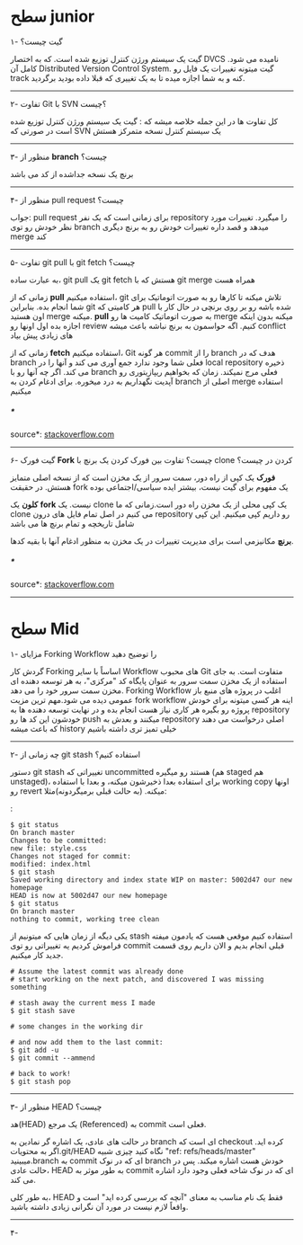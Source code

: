 # سطح junior

۱- گیت چیست؟

گیت یک سیستم ورژن کنترل توزیع شده است. که به اختصار DVCS نامیده می شود. کامل آن Distributed Version Control System. گیت
میتونه تغییرات یک فایل رو track کنه و به شما اجازه میده تا به یک تغییری که قبلا داده بودید برگردید.


--- 

۲- تفاوت Git با SVN ؟چیست

کل تفاوت ها در این جمله خلاصه میشه که : گیت یک سیستم ورژن کنترل توزیع شده است در صورتی که SVN یک سیستم کنترل نسخه متمرکز
هستش

--- 

۳- منظور از **branch** چیست؟

برنچ یک نسخه جداشده از کد می باشد

---

۴- منظور از pull request چیست؟

جواب: pull request برای زمانی است که یک نفر repository را میگیرد. تغییرات مورد نظر خودش رو توی branch میدهد و قصد داره
تغییرات خودش رو به برنچ دیگری merge کند

---

۵- تفاوت git pull با git fetch چیست؟

به عبارت ساده، git pull یک git fetch هستش که با git merge همراه هست

زمانی که از **pull** استفاده میکنیم، git تلاش میکنه تا کارها رو به صورت اتوماتیک برای شما انجام بده. بنابراین git هر
کامیتی که pull شده باشه رو بر روی برنچی در حال کار با اون هستید merge میکنه. **pull** به صورت اتوماتیک کامیت ها رو merge
میکنه بدون اینکه اجازه بده اول اونها رو review کنیم. اگه حواسمون به برنچ نباشه باعث میشه conflict های زیادی پیش بیاد

زمانی که از **fetch** استفاده میکنیم، Git هر گونه commit را از branch هدف که در branch فعلی شما وجود ندارد جمع آوری می
کند و آنها را در local repository ذخیره می کند. اگر چه آنها رو با branch فعلی مرج نمیکند. زمان که بخواهیم ریپازیتوری رو
آپدیت نگهداریم به درد میخوره. برای ادغام کردن به branch اصلی از merge استفاده میکنیم

##### *

source*: [stackoverflow.com](https://stackoverflow.com/questions/292357/what-is-the-difference-between-git-pull-and-git-fetch)

--- 

۶- گیت فورک **Fork** چیست؟ تفاوت بین فورک کردن یک برنچ با clone کردن در چیست؟

**فورک** یک کپی از راه دور، سمت سرور از یک مخزن است که از نسخه اصلی متمایز هستش. در حقیقت fork یک مفهوم برای گیت نیست،
بیشتر ایده سیاسی/اجتماعی بوده

**کلون** یک **fork** نیست. یک clone یک کپی محلی از یک مخزن راه دور است.زمانی که ما clone می کنیم در اصل تمام فایل های
درون repository رو داریم کپی میکنیم. این کپی شامل تاریخچه و تمام برنچ ها می باشد

**برنچ** مکانیزمی است برای مدیریت تغییرات در یک مخزن به منظور ادغام آنها با بقیه کدها.

##### *

source*: [stackoverflow.com](https://stackoverflow.com/questions/3329943/git-branch-fork-fetch-merge-rebase-and-clone-what-are-the-differences/)

---

# سطح Mid

۱- مزایای Forking Workflow را توضیح دهید

گردش کار Forking اساساً با سایر Workflow های محبوب Git متفاوت است. به جای استفاده از یک مخزن سمت سرور به عنوان پایگاه
کد "مرکزی"، به هر توسعه دهنده ای مخزن سمت سرور خود را می دهد. Forking Workflow اغلب در پروژه های منبع باز عمومی دیده می
شود.مهم ترین مزیت fork workflow اینه هر کسی میتونه برای خودش پروژه رو بگیره هر کاری نیاز هست انجام بده و در نهایت توسعه
دهنده ها به repository خودشون این کد ها رو push میکنند و بعدش به repository اصلی درخواست می دهند که باعث میشه history
خیلی تمیز تری داشته باشیم

---

۲- چه زمانی از git stash استفاده کنیم؟

دستور git stash تغییراتی که uncommitted هستند رو میگیره (هم staged هم unstaged)، برای استفاده بعدا ذخیرشون میکنه، و بعدا
با استفاده working copy اونها رو revert میکنه.
(به حالت قبلی برمیگردونه)مثلا:

:

```terminal
$ git status
On branch master
Changes to be committed:
new file: style.css
Changes not staged for commit:
modified: index.html
$ git stash
Saved working directory and index state WIP on master: 5002d47 our new homepage
HEAD is now at 5002d47 our new homepage
$ git status
On branch master
nothing to commit, working tree clean
```

یکی دیگه از زمان هایی که میتونیم از stash استفاده کنیم موقعی هست که یادمون میفته فراموش کردیم یه تغییراتی رو توی commit
قبلی انجام بدیم و الان داریم روی قسمت جدید کار میکنیم.

```terminal
# Assume the latest commit was already done
# start working on the next patch, and discovered I was missing something

# stash away the current mess I made
$ git stash save

# some changes in the working dir

# and now add them to the last commit:
$ git add -u
$ git commit --ammend

# back to work!
$ git stash pop
```

---

۳- منظور از HEAD چیست؟

هد(HEAD) یک مرجع (Referenced) به commit فعلی است.

در حالت های عادی، یک اشاره گر نمادین به branch ای است که checkout کرده اید. اگر به محتویات.git/HEAD نگاه کنید چیزی
شبیه "ref: refs/heads/master" میبینید.branch به commit ای که در نوک branch خودش هست اشاره میکند. پس در حالت عادی، HEAD
به طور موثر به commit ای که در نوک شاخه فعلی وجود دارد اشاره می کند.

به طور کلی، HEAD فقط یک نام مناسب به معنای "آنچه که بررسی کرده اید" است و واقعاً لازم نیست در مورد آن نگرانی زیادی داشته
باشید.

---

۴- 
